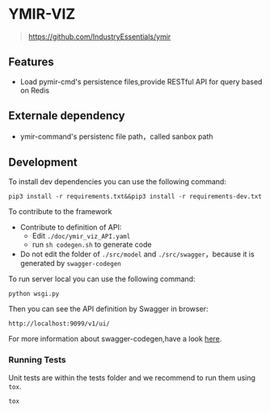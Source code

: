 # YMIR-VIZ

> https://github.com/IndustryEssentials/ymir

## Features

- Load pymir-cmd's persistence files,provide RESTful API for query based on Redis

## Externale dependency
- ymir-command's persistenc file path，called sanbox path

## Development
To install dev dependencies you can use the following command:
```shell script
pip3 install -r requirements.txt&&pip3 install -r requirements-dev.txt 
```

To contribute to the framework
- Contribute to definition of API:
  - Edit `./doc/ymir_viz_API.yaml`
  - run `sh codegen.sh` to generate code
- Do not edit the folder of `./src/model` and `./src/swagger`，because it is generated by `swagger-codegen`

To run server local you can use the following command:
```
python wsgi.py
```
Then you can see the API definition by Swagger in browser:
```shell script
http://localhost:9099/v1/ui/
```

For more information about swagger-codegen,have a look [here](https://github.com/swagger-api/swagger-codegen).

### Running Tests
Unit tests are within the tests folder and we recommend to run them using `tox`.
```
tox
```